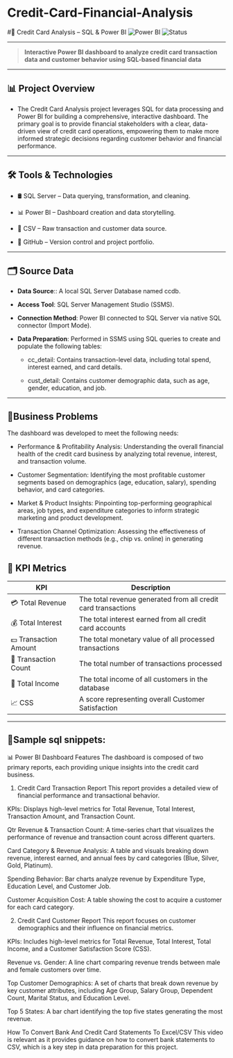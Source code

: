 # Credit-Card-Financial-Analysis
#🚀 Credit Card Analysis – SQL & Power BI
![Power BI](https://img.shields.io/badge/Tool-Power%20BI-yellow?logo=powerbi)
![Status](https://img.shields.io/badge/status-Completed-brightgreen)

---
>**Interactive Power BI dashboard to analyze credit card transaction data and customer behavior using SQL-based financial data**
---
## 📊 Project Overview

- The Credit Card Analysis project leverages SQL for data processing and Power BI for building a comprehensive, interactive dashboard. The primary goal is to provide financial stakeholders with a clear, data-driven view of credit card operations, empowering them to make more informed strategic decisions regarding customer behavior and financial performance.
---

## 🛠️ Tools & Technologies

- 🛢️ SQL Server – Data querying, transformation, and cleaning.

- 📊 Power BI – Dashboard creation and data storytelling.

- 📄 CSV –  Raw transaction and customer data source.

- 🧬 GitHub – Version control and project portfolio.

---


## 🗂️ Source Data

- **Data Source**:: A local SQL Server Database named ccdb.
-  **Access Tool**: SQL Server Management Studio (SSMS).

- **Connection Method**: Power BI connected to SQL Server via native SQL connector (Import Mode).
-  **Data Preparation**: Performed in SSMS using SQL queries to create and populate the following tables:


   -  cc_detail: Contains transaction-level data, including total spend, interest earned, and card details.

   -  cust_detail: Contains customer demographic data, such as age, gender, education, and job.

---
## 🧾Business Problems


The dashboard was developed to meet the following needs:

-  Performance & Profitability Analysis: Understanding the overall financial health of the credit card business by analyzing total revenue, interest, and transaction volume.

- Customer Segmentation: Identifying the most profitable customer segments based on demographics (age, education, salary), spending behavior, and card categories.

- Market & Product Insights: Pinpointing top-performing geographical areas, job types, and expenditure categories to inform strategic marketing and product development.

- Transaction Channel Optimization: Assessing the effectiveness of different transaction methods (e.g., chip vs. online) in generating revenue.


## 🔑 KPI Metrics


| KPI                                  | Description                                   |
|------------------|-----------------------------------------------|
💳 Total Revenue	        | The total revenue generated from all credit card transactions|
💰 Total Interest	        |The total interest earned from all credit card accounts|
💵 Transaction Amount	  |The total monetary value of all processed transactions|
🔢 Transaction Count    |	The total number of transactions processed|
💼 Total Income	       |The total income of all customers in the database|
📈 CSS                  |	A score representing overall Customer Satisfaction|

---
## 🧾Sample sql snippets:


📊 Power BI Dashboard Features
The dashboard is composed of two primary reports, each providing unique insights into the credit card business.

1. Credit Card Transaction Report
This report provides a detailed view of financial performance and transactional behavior.

KPIs: Displays high-level metrics for Total Revenue, Total Interest, Transaction Amount, and Transaction Count.

Qtr Revenue & Transaction Count: A time-series chart that visualizes the performance of revenue and transaction count across different quarters.

Card Category & Revenue Analysis: A table and visuals breaking down revenue, interest earned, and annual fees by card categories (Blue, Silver, Gold, Platinum).

Spending Behavior: Bar charts analyze revenue by Expenditure Type, Education Level, and Customer Job.

Customer Acquisition Cost: A table showing the cost to acquire a customer for each card category.

2. Credit Card Customer Report
This report focuses on customer demographics and their influence on financial metrics.

KPIs: Includes high-level metrics for Total Revenue, Total Interest, Total Income, and a Customer Satisfaction Score (CSS).

Revenue vs. Gender: A line chart comparing revenue trends between male and female customers over time.

Top Customer Demographics: A set of charts that break down revenue by key customer attributes, including Age Group, Salary Group, Dependent Count, Marital Status, and Education Level.

Top 5 States: A bar chart identifying the top five states generating the most revenue.

How To Convert Bank And Credit Card Statements To Excel/CSV This video is relevant as it provides guidance on how to convert bank statements to CSV, which is a key step in data preparation for this project.
